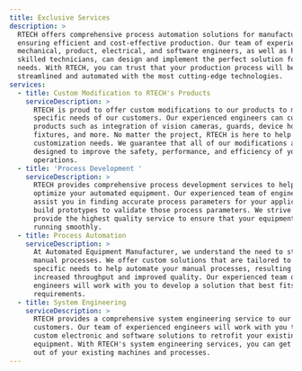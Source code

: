 ```yaml
---
title: Exclusive Services
description: >
  RTECH offers comprehensive process automation solutions for manufacturers,
  ensuring efficient and cost-effective production. Our team of experienced
  mechanical, product, electrical, and software engineers, as well as highly
  skilled technicians, can design and implement the perfect solution for your
  needs. With RTECH, you can trust that your production process will be
  streamlined and automated with the most cutting-edge technologies.
services:
  - title: Custom Modification to RTECH's Products
    serviceDescription: >
      RTECH is proud to offer custom modifications to our products to meet the
      specific needs of our customers. Our experienced engineers can customize
      products such as integration of vision cameras, guards, device holding
      fixtures, and more. No matter the project, RTECH is here to help with your
      customization needs. We guarantee that all of our modifications are
      designed to improve the safety, performance, and efficiency of your
      operations.
  - title: 'Process Development '
    serviceDescription: >
      RTECH provides comprehensive process development services to help you
      optimize your automated equipment. Our experienced team of engineers can
      assist you in finding accurate process parameters for your application and
      build prototypes to validate those process parameters. We strive to
      provide the highest quality service to ensure that your equipment is
      running smoothly.
  - title: Process Automation
    serviceDescription: >
      At Automated Equipment Manufacturer, we understand the need to streamline
      manual processes. We offer custom solutions that are tailored to your
      specific needs to help automate your manual processes, resulting in
      increased throughput and improved quality. Our experienced team of
      engineers will work with you to develop a solution that best fits your
      requirements.
  - title: System Engineering
    serviceDescription: >
      RTECH provides a comprehensive system engineering service to our
      customers. Our team of experienced engineers will work with you to develop
      custom electronic and software solutions to retrofit your existing
      equipment. With RTECH's system engineering services, you can get the most
      out of your existing machines and processes.
---
```


